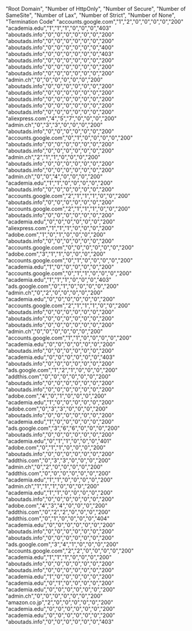 "Root Domain", "Number of HttpOnly", "Number of Secure", "Number of SameSite", "Number of Lax", "Number of Strict", "Number of None", "Termination Code"
"accounts.google.com","1","2","0","0","0","0","200"
"academia.edu","1","1","1","0","0","0","403"
"aboutads.info","0","0","0","0","0","0","200"
"aboutads.info","0","0","0","0","0","0","200"
"aboutads.info","0","0","0","0","0","0","400"
"aboutads.info","0","0","0","0","0","0","403"
"aboutads.info","0","0","0","0","0","0","200"
"aboutads.info","0","0","0","0","0","0","200"
"aboutads.info","0","0","0","0","0","0","200"
"admin.ch","0","0","0","0","0","0","200"
"aboutads.info","0","0","0","0","0","0","200"
"aboutads.info","0","0","0","0","0","0","200"
"aboutads.info","0","0","0","0","0","0","200"
"aboutads.info","0","0","0","0","0","0","200"
"aboutads.info","0","0","0","0","0","0","200"
"aliexpress.com","4","5","7","0","0","0","200"
"admin.ch","0","3","3","0","0","0","200"
"aboutads.info","0","0","0","0","0","0","200"
"accounts.google.com","0","1","0","0","0","0","200"
"aboutads.info","0","0","0","0","0","0","200"
"aboutads.info","0","0","0","0","0","0","200"
"admin.ch","2","1","1","0","0","0","200"
"aboutads.info","0","0","0","0","0","0","200"
"aboutads.info","0","0","0","0","0","0","200"
"admin.ch","0","0","4","0","0","0","200"
"academia.edu","1","1","0","0","0","0","200"
"aboutads.info","0","0","0","0","0","0","200"
"accounts.google.com","2","1","1","1","0","0","200"
"aboutads.info","0","0","0","0","0","0","200"
"accounts.google.com","2","1","1","1","0","0","200"
"aboutads.info","0","0","0","0","0","0","200"
"academia.edu","0","0","0","0","0","0","200"
"aliexpress.com","1","1","1","0","0","0","200"
"adobe.com","1","0","1","0","0","0","200"
"aboutads.info","0","0","0","0","0","0","200"
"accounts.google.com","0","0","0","0","0","0","200"
"adobe.com","3","1","1","0","0","0","200"
"accounts.google.com","0","1","0","0","0","0","200"
"academia.edu","1","0","0","0","0","0","200"
"accounts.google.com","0","1","1","0","0","0","200"
"academia.edu","1","1","1","0","0","0","403"
"ads.google.com","0","1","0","0","0","0","200"
"admin.ch","0","2","0","0","0","0","200"
"academia.edu","0","0","0","0","0","0","200"
"accounts.google.com","2","1","1","1","0","0","200"
"aboutads.info","0","0","0","0","0","0","200"
"aboutads.info","0","0","0","0","0","0","200"
"aboutads.info","0","0","0","0","0","0","200"
"admin.ch","0","0","0","0","0","0","200"
"accounts.google.com","1","1","0","0","0","0","200"
"academia.edu","0","0","0","0","0","0","200"
"aboutads.info","0","0","0","0","0","0","200"
"academia.edu","0","0","0","0","0","0","403"
"aboutads.info","0","0","0","0","0","0","200"
"ads.google.com","1","2","1","0","0","0","200"
"addthis.com","0","0","0","0","0","0","200"
"aboutads.info","0","0","0","0","0","0","200"
"aboutads.info","0","0","0","0","0","0","200"
"adobe.com","4","0","1","0","0","0","200"
"academia.edu","1","0","0","0","0","0","200"
"adobe.com","0","3","3","0","0","0","200"
"aboutads.info","0","0","0","0","0","0","200"
"academia.edu","1","0","0","0","0","0","200"
"ads.google.com","3","6","6","0","0","0","200"
"aboutads.info","0","0","0","0","0","0","200"
"academia.edu","0","1","1","0","0","0","401"
"adobe.com","0","1","1","0","0","0","200"
"aboutads.info","0","0","0","0","0","0","200"
"addthis.com","0","3","3","0","0","0","200"
"admin.ch","0","2","0","0","0","0","200"
"addthis.com","0","0","0","0","0","0","200"
"academia.edu","1","1","0","0","0","0","200"
"admin.ch","1","1","1","0","0","0","200"
"academia.edu","1","1","0","0","0","0","200"
"aboutads.info","0","0","0","0","0","0","200"
"adobe.com","4","3","4","0","0","0","200"
"addthis.com","0","2","2","0","0","0","200"
"addthis.com","0","1","0","0","0","0","404"
"academia.edu","0","0","0","0","0","0","200"
"aboutads.info","0","0","0","0","0","0","200"
"aboutads.info","0","0","0","0","0","0","200"
"ads.google.com","3","4","1","0","0","0","200"
"accounts.google.com","2","2","0","0","0","0","200"
"academia.edu","1","1","1","0","0","0","200"
"aboutads.info","0","0","0","0","0","0","200"
"aboutads.info","0","0","0","0","0","0","200"
"academia.edu","1","0","0","0","0","0","200"
"academia.edu","0","1","0","0","0","0","200"
"academia.edu","0","0","0","0","0","0","200"
"admin.ch","0","0","0","0","0","0","200"
"amazon.co.jp","2","0","0","0","0","0","200"
"academia.edu","0","0","0","0","0","0","200"
"academia.edu","0","0","0","0","0","0","200"
"aboutads.info","0","0","0","0","0","0","403"
